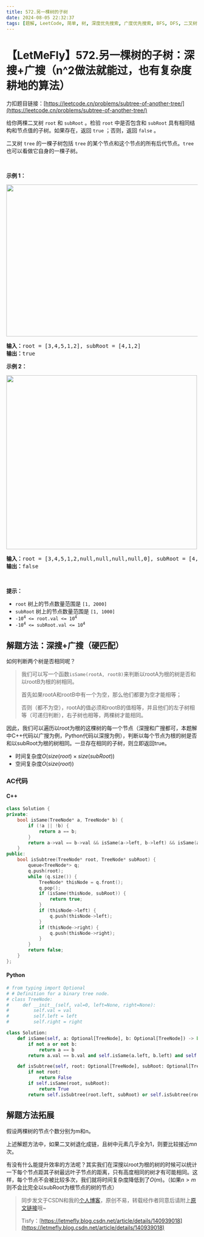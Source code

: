 ```yaml
---
title: 572.另一棵树的子树
date: 2024-08-05 22:32:37
tags: [题解, LeetCode, 简单, 树, 深度优先搜索, 广度优先搜索, BFS, DFS, 二叉树, 字符串匹配, 哈希函数]
---
```


# 【LetMeFly】572.另一棵树的子树：深搜+广搜（n^2做法就能过，也有复杂度耕地的算法）

力扣题目链接：[https://leetcode.cn/problems/subtree-of-another-tree/](https://leetcode.cn/problems/subtree-of-another-tree/)

<div class="original__bRMd">
<div>
<p>给你两棵二叉树 <code>root</code> 和 <code>subRoot</code> 。检验 <code>root</code> 中是否包含和 <code>subRoot</code> 具有相同结构和节点值的子树。如果存在，返回 <code>true</code> ；否则，返回 <code>false</code> 。</p>

<p>二叉树 <code>tree</code> 的一棵子树包括 <code>tree</code> 的某个节点和这个节点的所有后代节点。<code>tree</code> 也可以看做它自身的一棵子树。</p>

<p> </p>

<p><strong>示例 1：</strong></p>
<img alt="" src="https://assets.leetcode.com/uploads/2021/04/28/subtree1-tree.jpg" style="width: 532px; height: 400px;" />
<pre>
<strong>输入：</strong>root = [3,4,5,1,2], subRoot = [4,1,2]
<strong>输出：</strong>true
</pre>

<p><strong>示例 2：</strong></p>
<img alt="" src="https://assets.leetcode.com/uploads/2021/04/28/subtree2-tree.jpg" style="width: 502px; height: 458px;" />
<pre>
<strong>输入：</strong>root = [3,4,5,1,2,null,null,null,null,0], subRoot = [4,1,2]
<strong>输出：</strong>false
</pre>

<p> </p>

<p><strong>提示：</strong></p>

<ul>
	<li><code>root</code> 树上的节点数量范围是 <code>[1, 2000]</code></li>
	<li><code>subRoot</code> 树上的节点数量范围是 <code>[1, 1000]</code></li>
	<li><code>-10<sup>4</sup> <= root.val <= 10<sup>4</sup></code></li>
	<li><code>-10<sup>4</sup> <= subRoot.val <= 10<sup>4</sup></code></li>
</ul>
</div>
</div>


    
## 解题方法：深搜+广搜（硬匹配）

如何判断两个树是否相同呢？

> 我们可以写一个函数`isSame(rootA, rootB)`来判断以rootA为根的树是否和以rootB为根的树相同。
>
> 首先如果rootA和rootB中有一个为空，那么他们都要为空才能相等；
>
> 否则（都不为空），rootA的值必须和rootB的值相等，并且他们的左子树相等（可递归判断），右子树也相等，两棵树才能相同。

因此，我们可以遍历以root为根的这棵树的每一个节点（深搜和广搜都可，本题解中C++代码以广搜为例，Python代码以深搜为例），判断以每个节点为根的树是否和以subRoot为根的树相同。一旦存在相同的子树，则立即返回true。

+ 时间复杂度$O(size(root)\times size(subRoot))$
+ 空间复杂度$O(size(root))$

### AC代码

#### C++

```cpp
class Solution {
private:
    bool isSame(TreeNode* a, TreeNode* b) {
        if (!a || !b) {
            return a == b;
        }
        return a->val == b->val && isSame(a->left, b->left) && isSame(a->right, b->right);
    }
public:
    bool isSubtree(TreeNode* root, TreeNode* subRoot) {
        queue<TreeNode*> q;
        q.push(root);
        while (q.size()) {
            TreeNode* thisNode = q.front();
            q.pop();
            if (isSame(thisNode, subRoot)) {
                return true;
            }
            if (thisNode->left) {
                q.push(thisNode->left);
            }
            if (thisNode->right) {
                q.push(thisNode->right);
            }
        }
        return false;
    }
};
```

#### Python

```python
# from typing import Optional
# # Definition for a binary tree node.
# class TreeNode:
#     def __init__(self, val=0, left=None, right=None):
#         self.val = val
#         self.left = left
#         self.right = right

class Solution:
    def isSame(self, a: Optional[TreeNode], b: Optional[TreeNode]) -> bool:
        if not a or not b:
            return a == b
        return a.val == b.val and self.isSame(a.left, b.left) and self.isSame(a.right, b.right)

    def isSubtree(self, root: Optional[TreeNode], subRoot: Optional[TreeNode]) -> bool:
        if not root:
            return False
        if self.isSame(root, subRoot):
            return True
        return self.isSubtree(root.left, subRoot) or self.isSubtree(root.right, subRoot)
```

## 解题方法拓展

假设两棵树的节点个数分别为m和n。

上述解题方法中，如果二叉树退化成链，且树中元素几乎全为1，则要比较接近$mn$次。

有没有什么能提升效率的方法呢？其实我们在深搜以root为根的树的时候可以统计一下每个节点距其子树最远叶子节点的距离，只有高度相同的树才有可能相同。这样，每个节点不会被比较多次，我们就将时间复杂度降低到了$O(m)$。（如果$n\gt m$则不会比完全以subRoot为根节点的树的节点）

> 同步发文于CSDN和我的[个人博客](https://blog.letmefly.xyz/)，原创不易，转载经作者同意后请附上[原文链接](https://blog.letmefly.xyz/2024/08/05/LeetCode%200572.%E5%8F%A6%E4%B8%80%E6%A3%B5%E6%A0%91%E7%9A%84%E5%AD%90%E6%A0%91/)哦~
>
> Tisfy：[https://letmefly.blog.csdn.net/article/details/140939018](https://letmefly.blog.csdn.net/article/details/140939018)
